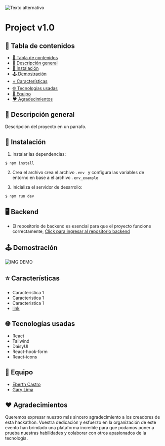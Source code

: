 ![Texto alternativo](https://i.imgur.com/RBrdkHf.jpeg)


# Project v1.0

## 📍 Tabla de contenidos
- [📍 Tabla de contenidos](#-Tabla-de-contenidos)
- [📄 Descripción general](#-Descripción-general)
- [🔧 Instalación](#Instalación)
- [🕹️ Demostración](#-Demostración)
- [⭐ Características](#-Características)
- [🌐 Tecnologías usadas](#-Tecnologías-usadas)
- [👥 Equipo](#-Equipo)
- [❤️ Agradecimientos](#-Agradecimientos)
  
## 📄 Descripción general
Descripción del proyecto en un parrafo.


## 🔧 Instalación
 1. Instalar las dependencias:
```
$ npm install
 ```
 2. Crea el archivo crea el archivo ```.env ``` y configura las variables de entorno en base a el archivo ```.env_example```

 3. Inicializa el servidor de desarrollo:
```
$ npm run dev
```
## 🖥️ Backend
- El repositorio de backend es esencial para que el proyecto funcione correctamente, [Click para ingresar al repositorio backend](https://i.imgur.com)

## 🕹️ Demostración
![IMG DEMO](https://)


## ⭐ Características

- Caracteristica 1
- Caracteristica 1
- Caracteristica 1
- [link](#Instalación)


## 🌐 Tecnologías usadas
- React 
- Tailwind
- DaisyUI 
- React-hook-form
- React-icons


## 👥 Equipo
- [Eberth Castro](github.com/EberthCastro)
- [Gary Lima](github.com/GaryHL)

## ❤️ Agradecimientos
Queremos expresar nuestro más sincero agradecimiento a los creadores de esta hackathon. Vuestra dedicación y esfuerzo en la organización de este evento han brindado una plataforma increíble para que podamos poner a prueba nuestras habilidades y colaborar con otros apasionados de la tecnología.




